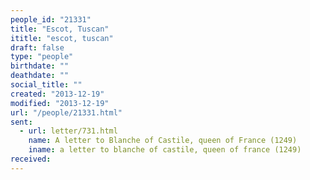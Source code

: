 ```yaml
---
people_id: "21331"
title: "Escot, Tuscan"
ititle: "escot, tuscan"
draft: false
type: "people"
birthdate: ""
deathdate: ""
social_title: ""
created: "2013-12-19"
modified: "2013-12-19"
url: "/people/21331.html"
sent:
  - url: letter/731.html
    name: A letter to Blanche of Castile, queen of France (1249)
    iname: a letter to blanche of castile, queen of france (1249)
received:
---
```


